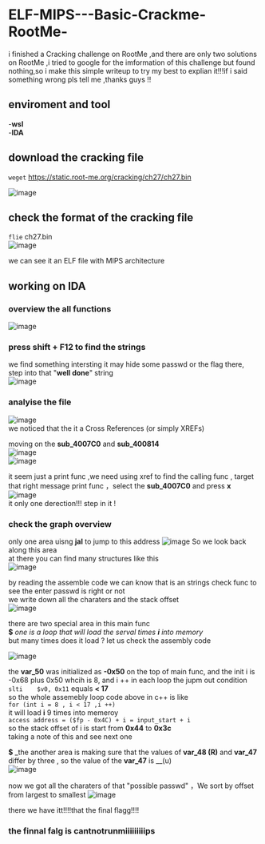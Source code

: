 # ELF-MIPS---Basic-Crackme-RootMe-
i finished a Cracking challenge on RootMe ,and there are only two solutions on RootMe ,i tried to google for the imformation of this challenge but found nothing,so i make this simple writeup to try my best to explian it!!!if i said something wrong pls tell me ,thanks guys !!

## enviroment and tool
-__wsl__  
-__IDA__

## download the cracking file 
`weget` https://static.root-me.org/cracking/ch27/ch27.bin

![image](https://github.com/Yoloyolo26/ELF-MIPS---Basic-Crackme-RootMe-/blob/main/images/2025-08-04%20220709.png)

## check the format of the cracking file 
`flie` ch27.bin  
![image](https://github.com/Yoloyolo26/ELF-MIPS---Basic-Crackme-RootMe-/blob/main/images/2025-08-05%20120234.png?raw=true)  

we can see it an ELF file with MIPS architecture

## working on IDA  
### overview the all functions  
![image](https://github.com/Yoloyolo26/ELF-MIPS---Basic-Crackme-RootMe-/blob/main/images/main%202025-08-05%20121200.png)   

### press shift + F12 to find the strings 
we find something intersting it may hide some passwd or the flag there, step into that "__well done__" string  
![image](https://github.com/Yoloyolo26/ELF-MIPS---Basic-Crackme-RootMe-/blob/main/images/strings%202025-08-05%20121525.png)   

### analyise the file  
![image](https://github.com/Yoloyolo26/ELF-MIPS---Basic-Crackme-RootMe-/blob/main/images/func%202025-08-05%20122103.png)   
we noticed that the it a Cross References (or simply XREFs)  

moving on the __sub_4007C0__ and __sub_400814__  
![image](https://github.com/Yoloyolo26/ELF-MIPS---Basic-Crackme-RootMe-/blob/main/images/func1%202025-08-05%20123029.png)   
![image](https://github.com/Yoloyolo26/ELF-MIPS---Basic-Crackme-RootMe-/blob/main/images/fun2%202025-08-05%20123045.png)   

it seem just a print func ,we need using xref to find the calling func , target that right message print func ，select the  __sub_4007C0__ and press __x__  
![image](https://github.com/Yoloyolo26/ELF-MIPS---Basic-Crackme-RootMe-/blob/main/images/calling%202025-08-05%20123951.png)  
it only one derection!!!  step in it !

### check the graph overview
only one area uisng __jal__ to jump to this address
![image]()
So we look back along this area  
at there you can find many structures like this  
![image](https://github.com/Yoloyolo26/ELF-MIPS---Basic-Crackme-RootMe-/blob/main/images/structure%202025-08-05%20130711.png)   

by reading the assemble code we can know that is an strings check func to see the enter passwd is right or not  
we write down all the charaters and the stack offset  
![image](https://github.com/Yoloyolo26/ELF-MIPS---Basic-Crackme-RootMe-/blob/main/images/var%202025-08-05%20155933.png)   

there are two special area in this main func   
__$__ _one is a loop that will load the serval times __i__ into memory_  
  but many times does it load ? let us check the assembly code  
  
![image](https://github.com/Yoloyolo26/ELF-MIPS---Basic-Crackme-RootMe-/blob/main/images/special1r%202025-08-05%20161200.png) 

the __var_50__ was initialized as __-0x50__ on the top of main func, and the init i is -0x68 plus 0x50 whcih is 8, and i ++ in each loop the jupm out condition `slti    $v0, 0x11` equals __< 17__     
so the whole assemebly loop code above in c++ is like   
`for (int i = 8 , i < 17 ,i ++)`  
it will load __i__ 9 times  into memeroy   
`access address = ($fp - 0x4C) + i = input_start + i`  
so the stack offset of i is start from __0x44__ to __0x3c__   
taking a note of this and see next one   

__$__ _the another area is making sure that the values of __var_48 (R)__  and __var_47__ differ by three , so the value of the __var_47__ is __(u)   
![image](https://github.com/Yoloyolo26/ELF-MIPS---Basic-Crackme-RootMe-/blob/main/images/another%202025-08-05%20163641.png)   

now we got all the charaters of that "possible passwd" ，We sort by offset from largest to smallest 
![image](https://github.com/Yoloyolo26/ELF-MIPS---Basic-Crackme-RootMe-/blob/main/images/flag%202025-08-05%20164528.png)   

there we have itt!!!!that the final flagg!!!!

### the finnal falg is __cantnotrunmiiiiiiiiips__





